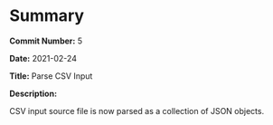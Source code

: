 # Summary

**Commit Number:** 5

**Date:** 2021-02-24

**Title:** Parse CSV Input

**Description:**

CSV input source file is now parsed as a collection of
JSON objects.